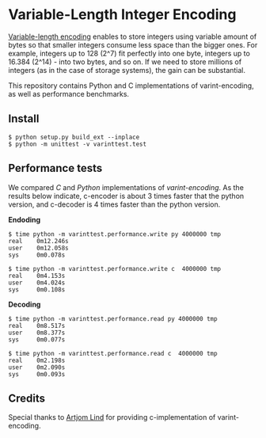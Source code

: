 # Variable-Length Integer Encoding

[Variable-length encoding](https://en.wikipedia.org/wiki/Variable-length_quantity) enables to store
integers using variable amount of bytes so that smaller integers consume less space than the bigger ones.
For example, integers up to 128 (2^7) fit perfectly into one byte, integers up to 16.384 (2^14) - into two bytes, and so on.
If we need to store millions of integers (as in the case of storage systems), the gain can be substantial.

This repository contains Python and C implementations of varint-encoding, as well as performance benchmarks.


## Install

    $ python setup.py build_ext --inplace
    $ python -m unittest -v varinttest.test

## Performance tests
We compared *C* and *Python* implementations of *varint-encoding*.
As the results below indicate, c-encoder is about 3 times faster that the python version, and c-decoder is 4 times faster than the python version.

**Endoding**

    $ time python -m varinttest.performance.write py 4000000 tmp
    real    0m12.246s
    user    0m12.058s
    sys     0m0.078s

    $ time python -m varinttest.performance.write c  4000000 tmp
    real    0m4.153s
    user    0m4.024s
    sys     0m0.108s

**Decoding**

    $ time python -m varinttest.performance.read py 4000000 tmp
    real    0m8.517s
    user    0m8.377s
    sys     0m0.077s

    $ time python -m varinttest.performance.read c  4000000 tmp
    real    0m2.198s
    user    0m2.090s
    sys     0m0.093s

## Credits
Special thanks to [Artjom Lind](https://github.com/ds-dev) for providing c-implementation of varint-encoding.

